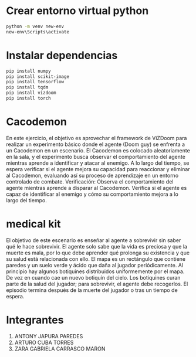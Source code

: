 # Crear entorno virtual python
```bash
python -m venv new-env 
new-env\Scripts\activate
```

# Instalar dependencias
```bash
pip install numpy
pip install scikit-image
pip install tensorflow
pip install tqdm
pip install vizdoom
pip install torch
```

# Cacodemon

En este ejercicio, el objetivo es aprovechar el framework de ViZDoom para realizar un experimento básico donde el agente (Doom guy) se enfrenta a un Cacodemon en un escenario. El Cacodemon es colocado aleatoriamente en la sala, y el experimento busca observar el comportamiento del agente mientras aprende a identificar y atacar al enemigo. A lo largo del tiempo, se espera verificar si el agente mejora su capacidad para reaccionar y eliminar al Cacodemon, evaluando así su proceso de aprendizaje en un entorno controlado de combate.
Verificación: Observa el comportamiento del agente mientras aprende a disparar al Cacodemon. Verifica si el agente es capaz de identificar al enemigo y cómo su comportamiento mejora a lo largo del tiempo.

# medical kit

El objetivo de este escenario es enseñar al agente a sobrevivir sin saber qué le hace sobrevivir. El agente solo sabe que la vida es preciosa y que la muerte es mala, por lo que debe aprender qué prolonga su existencia y que su salud está relacionada con ello.
 El mapa es un rectángulo que contiene paredes y un suelo verde y ácido que daña al jugador periódicamente. Al principio hay algunos botiquines distribuidos uniformemente por el mapa. De vez en cuando cae un nuevo botiquín del cielo. Los botiquines curan parte de la salud del jugador; para sobrevivir, el agente debe recogerlos. El episodio termina después de la muerte del jugador o tras un tiempo de espera.

# Integrantes
1. ANTONY JAPURA PAREDES
2. ARTURO CUBA TORRES
3. ZARA GABRIELA CARRASCO MARON
